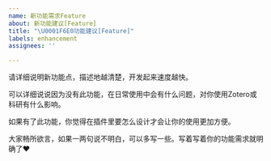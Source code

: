 ```yaml
---
name: 新功能需求Feature
about: 新功能建议[Feature]
title: "\U0001F6E0功能建议[Feature]"
labels: enhancement
assignees: ''

---
```


请详细说明新功能点，描述地越清楚，开发起来速度越快。

可以详细说说因为没有此功能，在日常使用中会有什么问题，对你使用Zotero或科研有什么影响。

如果有了此功能，你觉得在插件里要怎么设计才会让你的使用更加方便。

大家畅所欲言，如果一两句说不明白，可以多写一些。写着写着你的功能需求就明确了♥
